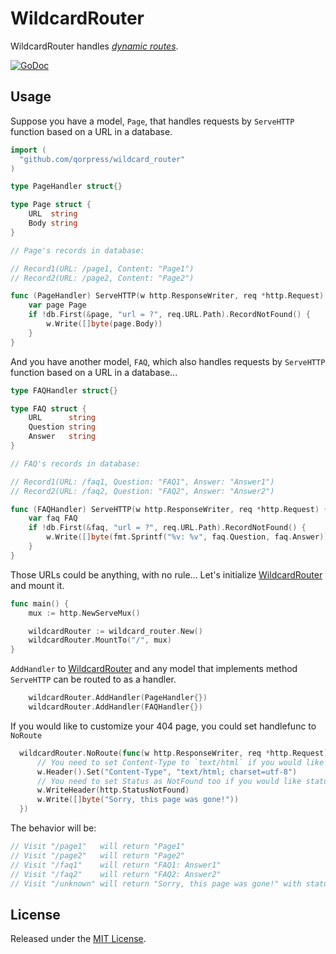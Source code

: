 # WildcardRouter

WildcardRouter handles [*dynamic routes*](https://en.wikipedia.org/wiki/Dynamic_routing).

[![GoDoc](https://godoc.org/github.com/qorpress/wildcard_router?status.svg)](https://godoc.org/github.com/qorpress/wildcard_router)

## Usage

Suppose you have a model, `Page`, that handles requests by `ServeHTTP` function based on a URL in a database.

```go
import (
  "github.com/qorpress/wildcard_router"
)

type PageHandler struct{}

type Page struct {
	URL  string
	Body string
}

// Page's records in database:

// Record1(URL: /page1, Content: "Page1")
// Record2(URL: /page2, Content: "Page2")

func (PageHandler) ServeHTTP(w http.ResponseWriter, req *http.Request) {
	var page Page
	if !db.First(&page, "url = ?", req.URL.Path).RecordNotFound() {
		w.Write([]byte(page.Body))
	}
}
```

And you have another model, `FAQ`, which also handles requests by `ServeHTTP` function based on a URL in a database...

```go
type FAQHandler struct{}

type FAQ struct {
	URL      string
	Question string
	Answer   string
}

// FAQ's records in database:

// Record1(URL: /faq1, Question: "FAQ1", Answer: "Answer1")
// Record2(URL: /faq2, Question: "FAQ2", Answer: "Answer2")

func (FAQHandler) ServeHTTP(w http.ResponseWriter, req *http.Request) {
	var faq FAQ
	if !db.First(&faq, "url = ?", req.URL.Path).RecordNotFound() {
		w.Write([]byte(fmt.Sprintf("%v: %v", faq.Question, faq.Answer)))
	}
}
```

Those URLs could be anything, with no rule... Let's initialize [WildcardRouter](https://github.com/qorpress/wildcard_router) and mount it.

```go
func main() {
	mux := http.NewServeMux()

	wildcardRouter := wildcard_router.New()
	wildcardRouter.MountTo("/", mux)
}
```

`AddHandler` to [WildcardRouter](https://github.com/qorpress/wildcard_router) and any model that implements method `ServeHTTP` can be routed to as a handler.

```go
    wildcardRouter.AddHandler(PageHandler{})
    wildcardRouter.AddHandler(FAQHandler{})
```

If you would like to customize your 404 page, you could set handlefunc to `NoRoute`

```go
  wildcardRouter.NoRoute(func(w http.ResponseWriter, req *http.Request) {
      // You need to set Content-Type to `text/html` if you would like brower recognize as HTML
      w.Header().Set("Content-Type", "text/html; charset=utf-8")
      // You need to set Status as NotFound too if you would like status code is 404
      w.WriteHeader(http.StatusNotFound)
      w.Write([]byte("Sorry, this page was gone!"))
  })
```

The behavior will be:

```go
// Visit "/page1"   will return "Page1"
// Visit "/page2"   will return "Page2"
// Visit "/faq1"    will return "FAQ1: Answer1"
// Visit "/faq2"    will return "FAQ2: Answer2"
// Visit "/unknown" will return "Sorry, this page was gone!" with statu code 404
```

## License

Released under the [MIT License](http://opensource.org/licenses/MIT).
